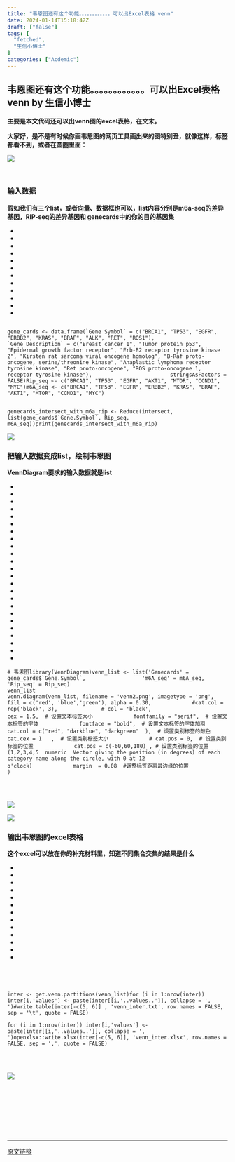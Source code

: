 ```yaml
---
title: "韦恩图还有这个功能。。。。。。。。。。。。可以出Excel表格 venn"
date: 2024-01-14T15:18:42Z
draft: ["false"]
tags: [
  "fetched",
  "生信小博士"
]
categories: ["Acdemic"]
---
```

韦恩图还有这个功能。。。。。。。。。。。。可以出Excel表格 venn by 生信小博士
------
<div><p><strong><span><span>主</span><span>要是本文代码还可以出venn图的excel表格，在文末。</span></span></strong></p><p><strong><span>大家好</span></strong><strong><span>，是不是有时候你画韦恩图的网页工具画出来的图特别丑，</span></strong><strong><span>就像这样，标签都看不到，或者在圆圈里面：</span></strong></p><p><img data-galleryid="" data-imgfileid="100002009" data-ratio="0.9943262411347518" data-s="300,640" data-src="https://mmbiz.qpic.cn/sz_mmbiz_png/xVhD7345SkvCSy3sBpXaRheNGicst2iaTZsWpIpGbcjFDUWlr81nhFPicXtga3Q8lWPicoZhvaLZLtRYlkl5tysuVA/640?wx_fmt=png&amp;from=appmsg" data-type="png" data-w="705" src="https://mmbiz.qpic.cn/sz_mmbiz_png/xVhD7345SkvCSy3sBpXaRheNGicst2iaTZsWpIpGbcjFDUWlr81nhFPicXtga3Q8lWPicoZhvaLZLtRYlkl5tysuVA/640?wx_fmt=png&amp;from=appmsg"></p><p><br></p><h3><span>输入数据<span></span></span></h3><p><strong><span>假如我们有三个list，或者向量、数据框也可以，list内容分别是m6a-seq的差异基因，RIP-seq的差异基因和 genecards中的你的目的基因集</span></strong></p><section><ul><li><li><li><li><li><li><li><li><li><li><li><li></ul><pre data-lang="swift"><code><span><br></span></code><code><span>gene_cards &lt;- data.frame(`<span>Gene</span> <span>Symbol</span>` = <span>c</span>(<span>"BRCA1"</span>, <span>"TP53"</span>, <span>"EGFR"</span>, <span>"ERBB2"</span>, <span>"KRAS"</span>, <span>"BRAF"</span>, <span>"ALK"</span>, <span>"RET"</span>, <span>"ROS1"</span>),</span></code><code><span>                         `<span>Gene</span> <span>Description</span>` = <span>c</span>(<span>"Breast cancer 1"</span>, <span>"Tumor protein p53"</span>, <span>"Epidermal growth factor receptor"</span>, <span>"Erb-B2 receptor tyrosine kinase 2"</span>, <span>"Kirsten rat sarcoma viral oncogene homolog"</span>, <span>"B-Raf proto-oncogene, serine/threonine kinase"</span>, <span>"Anaplastic lymphoma receptor tyrosine kinase"</span>, <span>"Ret proto-oncogene"</span>, <span>"ROS proto-oncogene 1, receptor tyrosine kinase"</span>),</span></code><code><span>                         stringsAsFactors = <span>FALSE</span>)</span></code><code><span><span>Rip_seq</span> &lt;- <span>c</span>(<span>"BRCA1"</span>, <span>"TP53"</span>, <span>"EGFR"</span>, <span>"AKT1"</span>, <span>"MTOR"</span>, <span>"CCND1"</span>, <span>"MYC"</span>)</span></code><code><span>m6A_seq &lt;- <span>c</span>(<span>"BRCA1"</span>, <span>"TP53"</span>, <span>"EGFR"</span>, <span>"ERBB2"</span>, <span>"KRAS"</span>, <span>"BRAF"</span>, <span>"AKT1"</span>, <span>"MTOR"</span>, <span>"CCND1"</span>, <span>"MYC"</span>)</span></code><code><span><br></span></code><code><span><br></span></code><code><span><br></span></code><code><span>genecards_intersect_with_m6a_rip &lt;- <span>Reduce</span>(intersect, list(gene_cards$`<span>Gene</span>.<span>Symbol</span>`, <span>Rip_seq</span>, m6A_seq))</span></code><code><span><span>print</span>(genecards_intersect_with_m6a_rip)</span></code><code><span><br></span></code></pre></section><p><img data-galleryid="" data-imgfileid="100002008" data-ratio="0.1814814814814815" data-s="300,640" data-src="https://mmbiz.qpic.cn/sz_mmbiz_png/xVhD7345SkvCSy3sBpXaRheNGicst2iaTZEX9FPecWOUYTs2eHFZM2PlHkW6CIfVoEyG5HtKJL6dvBePc11wOASQ/640?wx_fmt=png&amp;from=appmsg" data-type="png" data-w="1080" src="https://mmbiz.qpic.cn/sz_mmbiz_png/xVhD7345SkvCSy3sBpXaRheNGicst2iaTZEX9FPecWOUYTs2eHFZM2PlHkW6CIfVoEyG5HtKJL6dvBePc11wOASQ/640?wx_fmt=png&amp;from=appmsg"></p><h3><span>把输入数据变成list，绘制韦恩图</span></h3><p><strong><span>VennDiagram要求的输入数据就是list</span></strong></p><section><ul><li><li><li><li><li><li><li><li><li><li><li><li><li><li><li><li><li><li><li><li><li><li><li><li></ul><pre data-lang="php"><code><span><span># 韦恩图</span></span></code><code><span>library(VennDiagram)</span></code><code><span>venn_list &lt;- <span>list</span>(<span>'Genecards'</span> = gene_cards$`Gene.Symbol`,</span></code><code><span>                  <span>'m6A_seq'</span> = m6A_seq, <span>'Rip_seq'</span> = Rip_seq)</span></code><code><span><br></span></code><code><span>venn_list</span></code><code><span><br></span></code><code><span>venn.diagram(venn_list, filename = <span>'venn2.png'</span>, imagetype = <span>'png'</span>, </span></code><code><span>             fill = c(<span>'red'</span>, <span>'blue'</span>,<span>'green'</span>), alpha = <span>0.30</span>,</span></code><code><span>             <span>#cat.col = rep('black', 3), </span></span></code><code><span>             <span># col = 'black',</span></span></code><code><span>             </span></code><code><span>             cex = <span>1.5</span>,  <span># 设置文本标签大小</span></span></code><code><span>             fontfamily = <span>"serif"</span>,  <span># 设置文本标签的字体</span></span></code><code><span>             fontface = <span>"bold"</span>,  <span># 设置文本标签的字体加粗</span></span></code><code><span>             cat.col = c(<span>"red"</span>, <span>"darkblue"</span>, <span>"darkgreen"</span>  ),  <span># 设置类别标签的颜色</span></span></code><code><span>             cat.cex = <span>1</span>   ,  <span># 设置类别标签大小</span></span></code><code><span>             <span># cat.pos = 0,  # 设置类别标签的位置</span></span></code><code><span>             cat.pos = c(<span>-60</span>,<span>60</span>,<span>180</span>) , <span># 设置类别标签的位置 (1,2,3,4,5  numeric  Vector giving the position (in degrees) of each category name along the circle, with 0 at 12 o'clock)</span></span></code><code><span>             margin  = <span>0.08</span>  <span>#调整标签距离最边缘的位置</span></span></code><code><span>             </span></code><code><span>)</span></code><code><span><br></span></code><code><span><br></span></code></pre></section><p><br></p><p><img data-galleryid="" data-imgfileid="100002010" data-ratio="0.28489208633093527" data-s="300,640" data-src="https://mmbiz.qpic.cn/sz_mmbiz_png/xVhD7345SkvCSy3sBpXaRheNGicst2iaTZcCqWrEJianvMbicwFYicn4mJNaXYTShIGrB9pNibpBLcJ20gtgjskSDHBg/640?wx_fmt=png&amp;from=appmsg" data-type="png" data-w="695" src="https://mmbiz.qpic.cn/sz_mmbiz_png/xVhD7345SkvCSy3sBpXaRheNGicst2iaTZcCqWrEJianvMbicwFYicn4mJNaXYTShIGrB9pNibpBLcJ20gtgjskSDHBg/640?wx_fmt=png&amp;from=appmsg"></p><p><img data-galleryid="" data-imgfileid="100002006" data-ratio="0.9899856938483548" data-s="300,640" data-src="https://mmbiz.qpic.cn/sz_mmbiz_png/xVhD7345SkvCSy3sBpXaRheNGicst2iaTZmiajNFTjm1NxiclMphl6AqTRX8LTRmHVZBZvnuqsZpOvD03xPLsfqtFw/640?wx_fmt=png&amp;from=appmsg" data-type="png" data-w="699" src="https://mmbiz.qpic.cn/sz_mmbiz_png/xVhD7345SkvCSy3sBpXaRheNGicst2iaTZmiajNFTjm1NxiclMphl6AqTRX8LTRmHVZBZvnuqsZpOvD03xPLsfqtFw/640?wx_fmt=png&amp;from=appmsg"></p><h3><span>输出韦恩图的excel表格</span></h3><p><strong><span>这个excel可以放在你的补充材料里，知道不同集合交集的结果是什么</span></strong></p><section><ul><li><li><li><li><li><li><li><li><li><li><li><li><li></ul><pre data-lang="ruby"><code><span><br></span></code><code><span><br></span></code><code><span><br></span></code><code><span><br></span></code><code><span>inter &lt;- get.venn.partitions(venn_list)</span></code><code><span><span>for</span> (i <span>in</span> <span>1</span><span>:nrow</span>(inter)) inter[i,<span>'values'</span>] &lt;- paste(inter[[i,<span>'..values..'</span>]], collapse = <span>', '</span>)</span></code><code><span><span>#write.table(inter[-c(5, 6)] , 'venn_inter.txt', row.names = FALSE, sep = '\t', quote = FALSE)</span></span></code><code><span><br></span></code><code><span><br></span></code><code><span><span>for</span> (i <span>in</span> <span>1</span><span>:nrow</span>(inter)) inter[i,<span>'values'</span>] &lt;- paste(inter[[i,<span>'..values..'</span>]], collapse = <span>', '</span>)</span></code><code><span>openxlsx::write.xlsx(inter[-c(<span>5</span>, <span>6</span>)], <span>'venn_inter.xlsx'</span>, row.names = FALSE, sep = <span>','</span>, quote = FALSE)</span></code><code><span><br></span></code><code><span><br></span></code></pre></section><p><br></p><p><img data-galleryid="" data-imgfileid="100002007" data-ratio="0.4341692789968652" data-s="300,640" data-src="https://mmbiz.qpic.cn/sz_mmbiz_png/xVhD7345SkvCSy3sBpXaRheNGicst2iaTZeepXqwh9oXxicfz3osVmARKL2nRmB4W0skg2y6aiaGBFy0OKib7HfeNEQ/640?wx_fmt=png&amp;from=appmsg" data-type="png" data-w="638" src="https://mmbiz.qpic.cn/sz_mmbiz_png/xVhD7345SkvCSy3sBpXaRheNGicst2iaTZeepXqwh9oXxicfz3osVmARKL2nRmB4W0skg2y6aiaGBFy0OKib7HfeNEQ/640?wx_fmt=png&amp;from=appmsg"></p><p><br></p><p><br></p><p><br></p><p><br></p><p><mp-style-type data-value="10000"></mp-style-type></p></div>  
<hr>
<a href="https://mp.weixin.qq.com/s/v7HJ0AWW-IEhArJREkSuIw",target="_blank" rel="noopener noreferrer">原文链接</a>
